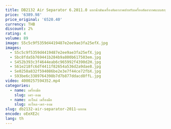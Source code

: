 ```yaml
---
title: DB2132 Air Separator 6.2011.0 แยกน้ํามันเครื่องอัดอากาศสําหรับเครื่องอัดอากาศแบบสกรู
price: '6389.98'
price_original: '6520.40'
currency: THB
discount: 2%
rating: 4
volume: 89
image: S5c5c9f5359d4419487e2ee9ae3fa25efX.jpg
images:
  - S5c5c9f5359d4419487e2ee9ae3fa25efX.jpg
  - Sbc8fda5b769441b284b9a800b617503em.jpg
  - S452b393c3f4644eab6c965992f4390d2H.jpg
  - S61e218fc6df4411f82654a536d2a9dae8.jpg
  - Se0258a832f594086be2e3e7f44ce72fbX.jpg
  - S93be6c3389764398b7d7b877ddacd8ffL.jpg
video: 4000257594352.mp4
categories:
  - name: เครื่องมือ
    slug: เคร-องม
  - name: อะไหล่ เครื่องมือ
    slug: อะไหล-เคร-องม
slug: db2132-air-separator-2011-แยกน
encode: oEeXE2c
lang: th
---
```

  